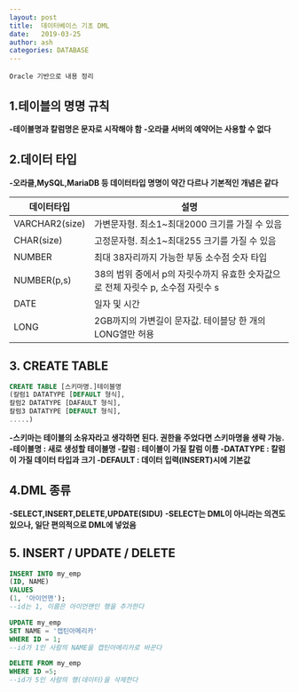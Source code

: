 ```yaml
---
layout: post
title:  데이터베이스 기초 DML
date:   2019-03-25
author: ash
categories: DATABASE
---
```


```Oracle 기반으로 내용 정리```

## 1.테이블의 명명 규칙

**-테이블명과 칼럼명은 문자로 시작해야 함**
**-오라클 서버의 예약어는 사용할 수 없다**

## 2.데이터 타입

**-오라클,MySQL,MariaDB 등 데이터타입 명명이 약간 다르나 기본적인 개념은 같다**

| 데이터타입 | 설명 |
|--------|--------|
| VARCHAR2(size)| 가변문자형. 최소1~최대2000 크기를 가질 수 있음 |
| CHAR(size)| 고정문자형. 최소1~최대255 크기를 가질 수 있음 |
| NUMBER | 최대 38자리까지 가능한 부동 소수점 숫자 타입 |
| NUMBER(p,s) |38의 범위 중에서 p의 자릿수까지 유효한 숫자값으로 전체 자릿수 p, 소수점 자릿수 s|
| DATE | 일자 및 시간|
| LONG| 2GB까지의 가변길이 문자값. 테이블당 한 개의 LONG열만 허용|

## 3. CREATE TABLE

```SQL
CREATE TABLE [스키마명.]테이블명
(칼럼1 DATATYPE [DEFAULT 형식],
칼럼2 DATATYPE [DAFAULT 형식],
칼럼3 DATATYPE [DEFAULT 형식],
.....)
```

**-스키마는 테이블의 소유자라고 생각하면 된다. 권한을 주었다면 스키마명을 생략 가능.
-테이블명 : 새로 생성할 테이블명
-칼럼 : 테이블이 가질 칼럼 이름
-DATATYPE : 칼럼이 가질 데이터 타입과 크기
-DEFAULT : 데이터 입력(INSERT)시에 기본값**

## 4.DML 종류

**-SELECT,INSERT,DELETE,UPDATE(SIDU)**
**-SELECT는 DML이 아니라는 의견도 있으나, 일단 편의적으로 DML에 넣었음**

## 5. INSERT / UPDATE / DELETE

```SQL
INSERT INTO my_emp
(ID, NAME)
VALUES
(1, '아이언맨');
--id는 1, 이름은 아이언맨인 행을 추가한다
```

```SQL
UPDATE my_emp
SET NAME = '캡틴아메리카'
WHERE ID = 1;
--id가 1인 사람의 NAME을 캡틴아메리카로 바꾼다
```

```SQL
DELETE FROM my_emp
WHERE ID =5;
--id가 5인 사람의 행(데이터)을 삭제한다
```